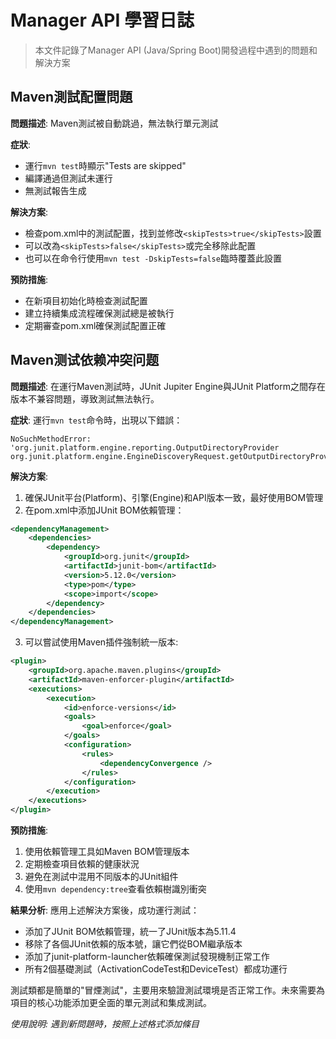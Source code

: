 # Manager API 學習日誌

> 本文件記錄了Manager API (Java/Spring Boot)開發過程中遇到的問題和解決方案

## Maven測試配置問題

**問題描述**: Maven測試被自動跳過，無法執行單元測試

**症狀**: 
- 運行`mvn test`時顯示"Tests are skipped"
- 編譯通過但測試未運行
- 無測試報告生成

**解決方案**:
- 檢查pom.xml中的測試配置，找到並修改`<skipTests>true</skipTests>`設置
- 可以改為`<skipTests>false</skipTests>`或完全移除此配置
- 也可以在命令行使用`mvn test -DskipTests=false`臨時覆蓋此設置

**預防措施**:
- 在新項目初始化時檢查測試配置
- 建立持續集成流程確保測試總是被執行
- 定期審查pom.xml確保測試配置正確

## Maven测试依赖冲突问题

**問題描述**: 在運行Maven測試時，JUnit Jupiter Engine與JUnit Platform之間存在版本不兼容問題，導致測試無法執行。

**症狀**:
運行`mvn test`命令時，出現以下錯誤：
```
NoSuchMethodError: 'org.junit.platform.engine.reporting.OutputDirectoryProvider org.junit.platform.engine.EngineDiscoveryRequest.getOutputDirectoryProvider()'
```

**解決方案**:
1. 確保JUnit平台(Platform)、引擎(Engine)和API版本一致，最好使用BOM管理
2. 在pom.xml中添加JUnit BOM依賴管理：
```xml
<dependencyManagement>
    <dependencies>
        <dependency>
            <groupId>org.junit</groupId>
            <artifactId>junit-bom</artifactId>
            <version>5.12.0</version>
            <type>pom</type>
            <scope>import</scope>
        </dependency>
    </dependencies>
</dependencyManagement>
```
3. 可以嘗試使用Maven插件強制統一版本:
```xml
<plugin>
    <groupId>org.apache.maven.plugins</groupId>
    <artifactId>maven-enforcer-plugin</artifactId>
    <executions>
        <execution>
            <id>enforce-versions</id>
            <goals>
                <goal>enforce</goal>
            </goals>
            <configuration>
                <rules>
                    <dependencyConvergence />
                </rules>
            </configuration>
        </execution>
    </executions>
</plugin>
```

**預防措施**:
1. 使用依賴管理工具如Maven BOM管理版本
2. 定期檢查項目依賴的健康狀況
3. 避免在測試中混用不同版本的JUnit組件
4. 使用`mvn dependency:tree`查看依賴樹識別衝突

**結果分析**:
應用上述解決方案後，成功運行測試：
- 添加了JUnit BOM依賴管理，統一了JUnit版本為5.11.4
- 移除了各個JUnit依賴的版本號，讓它們從BOM繼承版本
- 添加了junit-platform-launcher依賴確保測試發現機制正常工作
- 所有2個基礎測試（ActivationCodeTest和DeviceTest）都成功運行

測試類都是簡單的"冒煙測試"，主要用來驗證測試環境是否正常工作。未來需要為項目的核心功能添加更全面的單元測試和集成測試。

_使用說明: 遇到新問題時，按照上述格式添加條目_ 